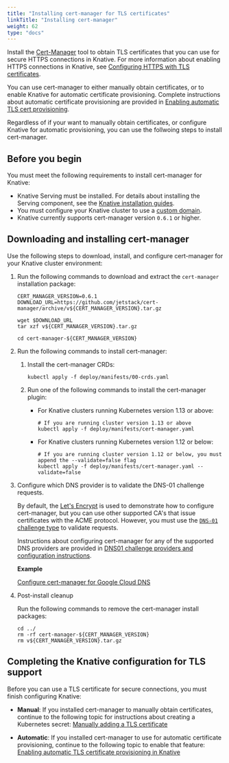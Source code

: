 ```yaml
---
title: "Installing cert-manager for TLS certificates"
linkTitle: "Installing cert-manager"
weight: 62
type: "docs"
---
```


Install the  [Cert-Manager](https://github.com/jetstack/cert-manager) tool to obtain TLS 
certificates that you can use for secure HTTPS connections in Knative. For more information 
about enabling HTTPS connections in Knative, see 
[Configuring HTTPS with TLS certificates](./using-an-tls-cert.md).

You can use cert-manager to either manually obtain certificates, or to enable Knative for 
automatic certificate provisioning.
Complete instructions about automatic certificate provisioning are provided in 
[Enabling automatic TLS cert provisioning](./using-auto-tls.md).

Regardless of if your want to manually obtain certificates, or configure Knative for automatic
provisioning, you can use the follwoing steps to install cert-manager.

## Before you begin

You must meet the following requirements to install cert-manager for Knative:

- Knative Serving must be installed. For details about installing the Serving
  component, see the [Knative installation guides](../install/).
- You must configure your Knative cluster to use a
  [custom domain](./using-a-custom-domain.md).
- Knative currently supports cert-manager version `0.6.1` or higher.

## Downloading and installing cert-manager

Use the following steps to download, install, and configure cert-manager for your Knative cluster
environment:

1. Run the following commands to download and extract the `cert-manager` installation package:

    ```shell
    CERT_MANAGER_VERSION=0.6.1
    DOWNLOAD_URL=https://github.com/jetstack/cert-manager/archive/v${CERT_MANAGER_VERSION}.tar.gz

    wget $DOWNLOAD_URL
    tar xzf v${CERT_MANAGER_VERSION}.tar.gz

    cd cert-manager-${CERT_MANAGER_VERSION} 
    ```

1. Run the following commands to install cert-manager:

    1. Install the cert-manager CRDs:

       ```shell
       kubectl apply -f deploy/manifests/00-crds.yaml
       ```

    1. Run one of the following commands to install the cert-manager plugin:

       - For Knative clusters running Kubernetes version 1.13 or above:

          ```shell
          # If you are running cluster version 1.13 or above
          kubectl apply -f deploy/manifests/cert-manager.yaml
          ```

        - For Knative clusters running Kubernetes version 1.12 or below:

          ```shell
          # If you are running cluster version 1.12 or below, you must append the --validate=false flag
          kubectl apply -f deploy/manifests/cert-manager.yaml --validate=false
          ```

1. Configure which DNS provider is to validate the DNS-01 challenge requests.

    By default, the [Let's Encrypt](https://letsencrypt.org) is used to
    demonstrate how to configure cert-manager, but you can use other supported CA's 
    that issue certificates with the ACME protocol. However, you
    must use the
    [`DNS-01` challenge type](https://letsencrypt.org/docs/challenge-types/#dns-01-challenge)
    to validate requests.

    Instructions about configuring cert-manager for any of the supported DNS providers are provided in
    [DNS01 challenge providers and configuration instructions](https://docs.cert-manager.io/en/latest/tasks/acme/configuring-dns01/index.html#supported-dns01-providers).

    **Example**

    [Configure cert-manager for Google Cloud DNS](./using-auto-tls.md#Set-up-DNS-challenge-Provider)

1. Post-install cleanup

    Run the following commands to remove the cert-manager install packages:

    ```shell
    cd ../
    rm -rf cert-manager-${CERT_MANAGER_VERSION}
    rm v${CERT_MANAGER_VERSION}.tar.gz
    ```

## Completing the Knative configuration for TLS support

Before you can use a TLS certificate for secure connections, you must finish configuring Knative:

- **Manual**: If you installed cert-manager to manually obtain certificates, continue to the following topic
  for instructions about creating a Kubernetes secret: [Manually adding a TLS certificate](./using-an-tls-cert.md#manually-adding-a-tls-certificate) 
  
- **Automatic**: If you installed cert-manager to use for automatic certificate provisioning, continue to the following topic
  to enable that feature: [Enabling automatic TLS certificate provisioning in Knative](./using-auto-tls.md)
